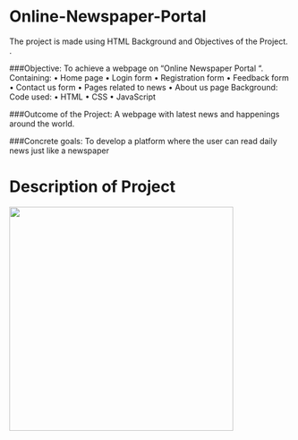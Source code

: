 # Online-Newspaper-Portal
The project is made using HTML
Background and Objectives of the Project. . 

###Objective:
To achieve a webpage on “Online Newspaper Portal “. 
Containing:
•	Home page
•	Login form
•	Registration form
•	Feedback form
•	Contact us form
•	Pages related to news
•	About us page
Background:
Code used:
•	HTML 
•	CSS 
•	JavaScript

###Outcome of the Project: 
A webpage with latest news and happenings around the world.

###Concrete goals:
To develop a platform where the user can read daily news just like a newspaper
# Description of Project  
<img src = 'img/dp.png' width = 400 height = 400>













	






